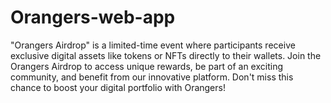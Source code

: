 # Orangers-web-app
"Orangers Airdrop" is a limited-time event where participants receive exclusive digital assets like tokens or NFTs directly to their wallets. Join the Orangers Airdrop to access unique rewards, be part of an exciting community, and benefit from our innovative platform. Don't miss this chance to boost your digital portfolio with Orangers!
